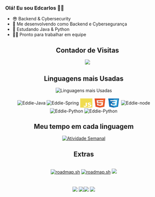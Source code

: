 ### Olá! Eu sou Edcarlos 🙋‍♂️

- 😎 Backend & Cybersecurity
- 🔭 Me desenvolvendo como Backend e Cybersegurança
- 🌱 Estudando Java & Python
- 🙋‍♂️ Pronto para trabalhar em equipe
  ##
  <h2 align="center">Contador de Visitas</h2>
  <p align="center">
  <img src="https://profile-counter.glitch.me/EddieNine/count.svg"</p>
<h2 align="center">Linguagens mais Usadas</h2>
<div align="center">
  <img src="https://github-readme-stats.vercel.app/api/top-langs/?username=eddienine&layout=compact&theme=dark" alt="Linguagens mais Usadas">
</div>
<div style="display: inline_block" align="center"><br>
  <img align="center" alt="Eddie-Java" height="30" width="40" src="https://cdn.jsdelivr.net/gh/devicons/devicon/icons/java/java-original-wordmark.svg" />
  <img align="center" alt="Eddie-Spring" height="30" width="40" src="https://cdn.jsdelivr.net/gh/devicons/devicon/icons/spring/spring-original.svg" />    
  <img align="center" alt="Eddie-Js" height="30" width="40" src="https://raw.githubusercontent.com/devicons/devicon/master/icons/javascript/javascript-plain.svg">
  <img align="center" alt="Eddie-HTML" height="30" width="40" src="https://raw.githubusercontent.com/devicons/devicon/master/icons/html5/html5-original.svg">
  <img align="center" alt="Eddie-CSS" height="30" width="40" src="https://raw.githubusercontent.com/devicons/devicon/master/icons/css3/css3-original.svg">
  <img align="center" alt="Eddie-node" height="30" width="40" src="https://cdn.jsdelivr.net/gh/devicons/devicon/icons/nodejs/nodejs-original-wordmark.svg" />
  <img align="center" alt="Eddie-Python" height="30" width="40" src="https://cdn.jsdelivr.net/gh/devicons/devicon@latest/icons/python/python-original-wordmark.svg" />
  <img align="center" alt="Eddie-Python" height="30" width="40" src="https://cdn.jsdelivr.net/gh/devicons/devicon@latest/icons/mysql/mysql-original.svg" />
</div>
<h2 align="center">Meu tempo em cada linguagem</h2>
<div align="center">
  <a href="https://wakatime.com/@itslaivy">
    <img src="https://github-readme-stats.vercel.app/api/wakatime?username=eddienine&layout=compact&theme=dark" alt="Atividade Semanal">
  </a>

<h2 align="center">Extras</h2><br>
<div align="center">
<a href="https://roadmap.sh"><img src="https://api.roadmap.sh/v1-badge/tall/64a665c0ec22530247f1cf41?variant=dark&roadmaps=backend" alt="roadmap.sh"/></a>
<a href="https://roadmap.sh"><img src="https://roadmap.sh/card/tall/64a665c0ec22530247f1cf41?variant=dark&roadmaps=cyber-security" alt="roadmap.sh"/></a>
<img src="https://github-readme-stats.vercel.app/api?username=eddienine&show_icons=true&theme=tokyonight)](https://github.com/anuraghazra/github-readme-stats">
</div>

#

  ##

<div> 
  <a href="https://www.youtube.com/channel/UCr3PXQvJwb0RLGRs4GFweBg" target="_blank"><img src="https://img.shields.io/badge/YouTube-FF0000?style=for-the-badge&logo=youtube&logoColor=white" target="_blank"></a>
 <a href="https://discord.gg/wagxzStdcR" target="_blank"><img src="https://img.shields.io/badge/Discord-7289DA?style=for-
  <a href = "mailto:believefixed@hotmail.com"><img src="https://img.shields.io/badge/Microsoft_Outlook-0078D4?style=for-the-badge&logo=microsoft-outlook&logoColor=white" target="_blank"></a>
  <a href="https://www.linkedin.com/in/edcarlos-cruz-853011280/" target="_blank"><img src="https://img.shields.io/badge/-LinkedIn-%230077B5?style=for-the-badge&logo=linkedin&logoColor=white" target="_blank"></a> 
  
</div>


